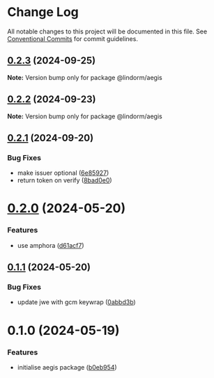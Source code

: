 # Change Log

All notable changes to this project will be documented in this file.
See [Conventional Commits](https://conventionalcommits.org) for commit guidelines.

## [0.2.3](https://github.com/lindorm-io/monorepo/compare/@lindorm/aegis@0.2.2...@lindorm/aegis@0.2.3) (2024-09-25)

**Note:** Version bump only for package @lindorm/aegis

## [0.2.2](https://github.com/lindorm-io/monorepo/compare/@lindorm/aegis@0.2.1...@lindorm/aegis@0.2.2) (2024-09-23)

**Note:** Version bump only for package @lindorm/aegis

## [0.2.1](https://github.com/lindorm-io/monorepo/compare/@lindorm/aegis@0.2.0...@lindorm/aegis@0.2.1) (2024-09-20)

### Bug Fixes

- make issuer optional ([6e85927](https://github.com/lindorm-io/monorepo/commit/6e859272370e59dc334aca702fa37e1765f542ab))
- return token on verify ([8bad0e0](https://github.com/lindorm-io/monorepo/commit/8bad0e02cb7979c9462387fcb62026e9e895643c))

# [0.2.0](https://github.com/lindorm-io/monorepo/compare/@lindorm/aegis@0.1.1...@lindorm/aegis@0.2.0) (2024-05-20)

### Features

- use amphora ([d61acf7](https://github.com/lindorm-io/monorepo/commit/d61acf7f7de762f0a4980b9dd720ec62a5787ba1))

## [0.1.1](https://github.com/lindorm-io/monorepo/compare/@lindorm/aegis@0.1.0...@lindorm/aegis@0.1.1) (2024-05-20)

### Bug Fixes

- update jwe with gcm keywrap ([0abbd3b](https://github.com/lindorm-io/monorepo/commit/0abbd3b26120dabe8e71223ea45b7c9beb14d4e9))

# 0.1.0 (2024-05-19)

### Features

- initialise aegis package ([b0eb954](https://github.com/lindorm-io/monorepo/commit/b0eb954d9015bd965a3120980edaceaff55e9ccb))
